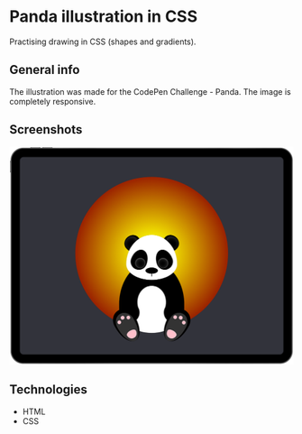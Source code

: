 # Panda illustration in CSS
Practising drawing in CSS (shapes and gradients).

## General info
The illustration was made for the CodePen Challenge - Panda. The image is completely responsive.

## Screenshots
![preview](./img/mockup.png)

## Technologies
* HTML
* CSS
